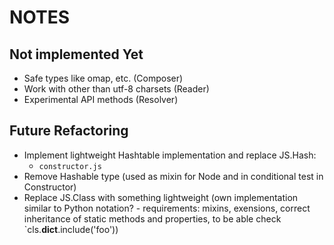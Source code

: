 NOTES
=====


Not implemented Yet
-------------------

- Safe types like omap, etc. (Composer)
- Work with other than utf-8 charsets (Reader)
- Experimental API methods (Resolver)


Future Refactoring
------------------

- Implement lightweight Hashtable implementation and replace JS.Hash:
  - `constructor.js`
- Remove Hashable type (used as mixin for Node and in conditional test in
  Constructor)
- Replace JS.Class with something lightweight (own implementation similar to
  Python notation? - requirements: mixins, exensions, correct inheritance of
  static methods and properties, to be able check `cls.__dict__.include('foo'))
